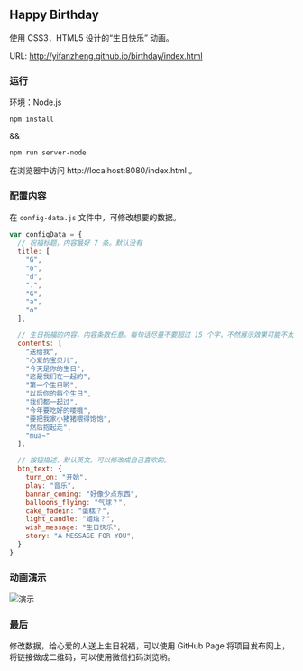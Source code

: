 ## Happy Birthday

使用 CSS3，HTML5 设计的“生日快乐” 动画。

URL: http://yifanzheng.github.io/birthday/index.html

### 运行

环境：Node.js

```
npm install
```
&&

```
npm run server-node
```
在浏览器中访问 http://localhost:8080/index.html 。

### 配置内容

在 `config-data.js` 文件中，可修改想要的数据。

```js
var configData = {
  // 祝福标题，内容最好 7 条。默认没有
  title: [
    "G",
    "o",
    "d",
    ".",
    "G",
    "a",
    "o"
  ],

  // 生日祝福的内容，内容条数任意。每句话尽量不要超过 15 个字，不然展示效果可能不太好。
  contents: [
    "送给我",
    "心爱的宝贝儿",
    "今天是你的生日",
    "这是我们在一起的",
    "第一个生日哟",
    "以后你的每个生日",
    "我们都一起过",
    "今年要吃好的喽哦",
    "要把我家小猪猪喂得饱饱",
    "然后抱起走",
    "mua~"
  ],

  // 按钮描述，默认英文。可以修改成自己喜欢的。
  btn_text: {
    turn_on: "开始",
    play: "音乐",
    bannar_coming: "好像少点东西",
    balloons_flying: "气球？",
    cake_fadein: "蛋糕？",
    light_candle: "蜡烛？",
    wish_message: "生日快乐",
    story: "A MESSAGE FOR YOU",
  }
}
```

### 动画演示

![演示](asset/imgs/show.gif)


### 最后

修改数据，给心爱的人送上生日祝福，可以使用 GitHub Page 将项目发布网上，将链接做成二维码，可以使用微信扫码浏览哟。

